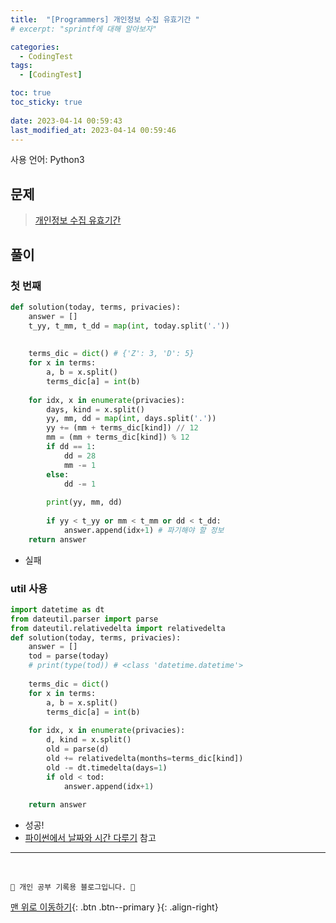 ```yaml
---
title:  "[Programmers] 개인정보 수집 유효기간 "
# excerpt: "sprintf에 대해 알아보자"

categories:
  - CodingTest
tags:
  - [CodingTest]

toc: true
toc_sticky: true
 
date: 2023-04-14 00:59:43
last_modified_at: 2023-04-14 00:59:46
---
```


사용 언어: Python3

## 문제
> [개인정보 수집 유효기간](https://school.programmers.co.kr/learn/courses/30/lessons/150370)


## 풀이
### 첫 번째
```py
def solution(today, terms, privacies):
    answer = []
    t_yy, t_mm, t_dd = map(int, today.split('.'))
    
    
    terms_dic = dict() # {'Z': 3, 'D': 5}
    for x in terms:
        a, b = x.split()
        terms_dic[a] = int(b)
    
    for idx, x in enumerate(privacies):
        days, kind = x.split()
        yy, mm, dd = map(int, days.split('.'))
        yy += (mm + terms_dic[kind]) // 12
        mm = (mm + terms_dic[kind]) % 12
        if dd == 1:
            dd = 28
            mm -= 1
        else:
            dd -= 1
            
        print(yy, mm, dd)
            
        if yy < t_yy or mm < t_mm or dd < t_dd:
            answer.append(idx+1) # 파기해야 할 정보
    return answer
```
- 실패

### util 사용
```py
import datetime as dt
from dateutil.parser import parse
from dateutil.relativedelta import relativedelta
def solution(today, terms, privacies):
    answer = []
    tod = parse(today)
    # print(type(tod)) # <class 'datetime.datetime'>
    
    terms_dic = dict()
    for x in terms:
        a, b = x.split()
        terms_dic[a] = int(b)
        
    for idx, x in enumerate(privacies):
        d, kind = x.split()
        old = parse(d)
        old += relativedelta(months=terms_dic[kind])
        old -= dt.timedelta(days=1)
        if old < tod:
            answer.append(idx+1)
    
    return answer
```
- 성공!
- [파이썬에서 날짜와 시간 다루기](https://datascienceschool.net/01%20python/02.15%20%ED%8C%8C%EC%9D%B4%EC%8D%AC%EC%97%90%EC%84%9C%20%EB%82%A0%EC%A7%9C%EC%99%80%20%EC%8B%9C%EA%B0%84%20%EB%8B%A4%EB%A3%A8%EA%B8%B0.html) 참고









***
<br>


    💛 개인 공부 기록용 블로그입니다. 👻

[맨 위로 이동하기](#){: .btn .btn--primary }{: .align-right}